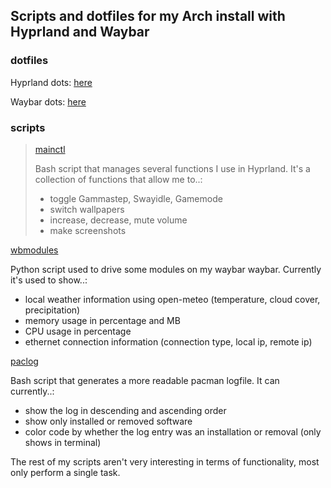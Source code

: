 ## Scripts and dotfiles for my Arch install with Hyprland and Waybar

### dotfiles
Hyprland dots: [here](https://github.com/MajorMuff/arch-hypr/tree/main/dotfiles/hypr)

Waybar dots: [here](https://github.com/MajorMuff/arch-hypr/tree/main/dotfiles/waybar)



### scripts

>[mainctl](https://github.com/MajorMuff/arch-hypr/blob/main/scripts/mainctl)
>
>Bash script that manages several functions I use in Hyprland. It's a collection of functions that allow me to..:
> - toggle Gammastep, Swayidle, Gamemode
> - switch wallpapers
> - increase, decrease, mute volume
> - make screenshots


[wbmodules](https://github.com/MajorMuff/arch-hypr/blob/main/scripts/wbmodules)

Python script used to drive some modules on my waybar waybar. Currently it's used to show..:
 - local weather information using open-meteo (temperature, cloud cover, precipitation)
 - memory usage in percentage and MB
 - CPU usage in percentage
 - ethernet connection information (connection type, local ip, remote ip)



[paclog](https://github.com/MajorMuff/arch-hypr/blob/main/scripts/paclog)

 Bash script that generates a more readable pacman logfile. It can currently..:
  - show the log in descending and ascending order
  - show only installed or removed software
  - color code by whether the log entry was an installation or removal (only shows in terminal)

The rest of my scripts aren't very interesting in terms of functionality, most only perform a single task.